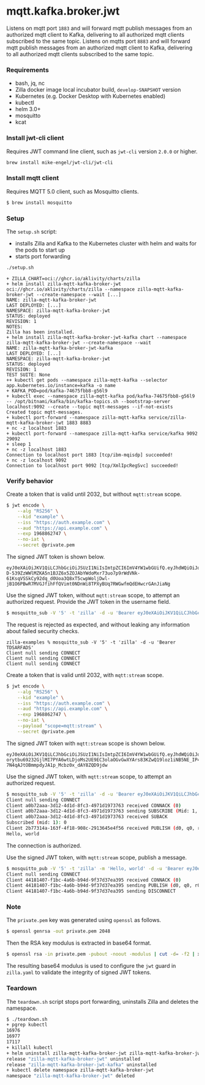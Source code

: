 # mqtt.kafka.broker.jwt

Listens on mqtt port `1883` and will forward mqtt publish messages from an authorized mqtt client to Kafka, delivering to all authorized mqtt clients subscribed to the same topic.
Listens on mqtts port `8883` and will forward mqtt publish messages from an authorized mqtt client to Kafka, delivering to all authorized mqtt clients subscribed to the same topic.

### Requirements

- bash, jq, nc
- Zilla docker image local incubator build, `develop-SNAPSHOT` version
- Kubernetes (e.g. Docker Desktop with Kubernetes enabled)
- kubectl
- helm 3.0+
- mosquitto
- kcat

### Install jwt-cli client

Requires JWT command line client, such as `jwt-cli` version `2.0.0` or higher.

```bash
brew install mike-engel/jwt-cli/jwt-cli
```

### Install mqtt client

Requires MQTT 5.0 client, such as Mosquitto clients.

```bash
$ brew install mosquitto
```

### Setup

The `setup.sh` script:
- installs Zilla and Kafka to the Kubernetes cluster with helm and waits for the pods to start up
- starts port forwarding

```bash
./setup.sh   
```

```text
+ ZILLA_CHART=oci://ghcr.io/aklivity/charts/zilla
+ helm install zilla-mqtt-kafka-broker-jwt oci://ghcr.io/aklivity/charts/zilla --namespace zilla-mqtt-kafka-broker-jwt --create-namespace --wait [...]
NAME: zilla-mqtt-kafka-broker-jwt
LAST DEPLOYED: [...]
NAMESPACE: zilla-mqtt-kafka-broker-jwt
STATUS: deployed
REVISION: 1
NOTES:
Zilla has been installed.
+ helm install zilla-mqtt-kafka-broker-jwt-kafka chart --namespace zilla-mqtt-kafka-broker-jwt --create-namespace --wait
NAME: zilla-mqtt-kafka-broker-jwt-kafka
LAST DEPLOYED: [...]
NAMESPACE: zilla-mqtt-kafka-broker-jwt
STATUS: deployed
REVISION: 1
TEST SUITE: None
++ kubectl get pods --namespace zilla-mqtt-kafka --selector app.kubernetes.io/instance=kafka -o name
+ KAFKA_POD=pod/kafka-74675fbb8-g56l9
+ kubectl exec --namespace zilla-mqtt-kafka pod/kafka-74675fbb8-g56l9 -- /opt/bitnami/kafka/bin/kafka-topics.sh --bootstrap-server localhost:9092 --create --topic mqtt-messages --if-not-exists
Created topic mqtt-messages.
+ kubectl port-forward --namespace zilla-mqtt-kafka service/zilla-mqtt-kafka-broker-jwt 1883 8883
+ nc -z localhost 1883
+ kubectl port-forward --namespace zilla-mqtt-kafka service/kafka 9092 29092
+ sleep 1
+ nc -z localhost 1883
Connection to localhost port 1883 [tcp/ibm-mqisdp] succeeded!
+ nc -z localhost 9092
Connection to localhost port 9092 [tcp/XmlIpcRegSvc] succeeded!
```

### Verify behavior

Create a token that is valid until 2032, but without `mqtt:stream` scope.
```bash
$ jwt encode \
    --alg "RS256" \
    --kid "example" \
    --iss "https://auth.example.com" \
    --aud "https://api.example.com" \
    --exp 1968862747 \
    --no-iat \
    --secret @private.pem
```
The signed JWT token is shown below.
```
eyJ0eXAiOiJKV1QiLCJhbGciOiJSUzI1NiIsImtpZCI6ImV4YW1wbGUifQ.eyJhdWQiOiJodHRwczovL2FwaS5leGFtcGxlLmNvbSIsImV4cCI6MTk2ODg2Mjc0NywiaXNzIjoiaHR0cHM6Ly9hdXRoLmV4YW1wbGUuY29tIn0.k4Aq93RzFpOBBwuUEewJUq1Wj1F0csfW4c_eGaQY9xNk8WC1C_rhmWkiprApkoVoaUJI7PVemUFfwKmx3XVWTYB3AQUihGGDKA6TRN2kTfkd1Vm_tBbn6a1nsUKbfl70vFD51jebJ9w5yG2b_jEiqtt6eOW99KNNRdAi5U0z7NHHIniu8Yfi5qrK0IBJBBWOoe-D-539ZzWWlMZKA5n1BJZ6x5ZOJAbYWdoMxr73uo7p9rWdVNk-61KsqVSSkCy92dq_d0Uoa3Q8xT5cwpWoljDwl-jB1O6PBwR7MVGJfihFfQVimt0NDnWi8TPXyBUq7RWGwfmQdEHwcrGAnJiaNg
```
Use the signed JWT token, without `mqtt:stream` scope, to attempt an authorized request. Provide the JWT token in the username field.
```bash
$ mosquitto_sub -V '5' -t 'zilla' -d -u 'Bearer eyJ0eXAiOiJKV1QiLCJhbGciOiJSUzI1NiIsImtpZCI6ImV4YW1wbGUifQ.eyJhdWQiOiJodHRwczovL2FwaS5leGFtcGxlLmNvbSIsImV4cCI6MTk2ODg2Mjc0NywiaXNzIjoiaHR0cHM6Ly9hdXRoLmV4YW1wbGUuY29tIn0.k4Aq93RzFpOBBwuUEewJUq1Wj1F0csfW4c_eGaQY9xNk8WC1C_rhmWkiprApkoVoaUJI7PVemUFfwKmx3XVWTYB3AQUihGGDKA6TRN2kTfkd1Vm_tBbn6a1nsUKbfl70vFD51jebJ9w5yG2b_jEiqtt6eOW99KNNRdAi5U0z7NHHIniu8Yfi5qrK0IBJBBWOoe-D-539ZzWWlMZKA5n1BJZ6x5ZOJAbYWdoMxr73uo7p9rWdVNk-61KsqVSSkCy92dq_d0Uoa3Q8xT5cwpWoljDwl-jB1O6PBwR7MVGJfihFfQVimt0NDnWi8TPXyBUq7RWGwfmQdEHwcrGAnJiaNg'
```
The request is rejected as expected, and without leaking any information about failed security checks.
```
zilla-examples % mosquitto_sub -V '5' -t 'zilla' -d -u 'Bearer TDSARFADS'
Client null sending CONNECT
Client null sending CONNECT
Client null sending CONNECT

```
Create a token that is valid until 2032, with `mqtt:stream` scope.
```bash
$ jwt encode \
    --alg "RS256" \
    --kid "example" \
    --iss "https://auth.example.com" \
    --aud "https://api.example.com" \
    --exp 1968862747 \
    --no-iat \
    --payload "scope=mqtt:stream" \
    --secret @private.pem
```
The signed JWT token with `mqtt:stream` scope is shown below.
```
eyJ0eXAiOiJKV1QiLCJhbGciOiJSUzI1NiIsImtpZCI6ImV4YW1wbGUifQ.eyJhdWQiOiJodHRwczovL2FwaS5leGFtcGxlLmNvbSIsImV4cCI6MTk2ODg2Mjc0NywiaXNzIjoiaHR0cHM6Ly9hdXRoLmV4YW1wbGUuY29tIiwic2NvcGUiOiJtcXR0OnN0cmVhbSJ9.QGXNK7k08oQt5yUDVAMuu0adF7TGXEOT_yyfcACUgNt4rG2Zkd_2AnsqWD6hR0OEP_e6mYhJum0kQH6_uNqoR50LiLlsPP1d6B8_32wT92qeF46uFjjwwE_ofM7uzI92OrPgaZ8Qlr6mLxJu4CLj2E_DippkjChpk2fARGRMZLwGoA8D5GkHxlerAxzFzfmMcwPdiYzXaDfX85fMFkHM4SX2lzAakCo2Wq_kNq-orytbu69232GjlMI7PYA6wtLDjoMs2UE9EC3olaOGvGwXYArs83KZwQ19loz1iNB5NE_IP4xQ-7N4qAJtOBmmpdyJA1p_Mcbz0x_dAY8ZQD9jdw
```
Use the signed JWT token, with `mqtt:stream` scope, to attempt an authorized request.
```bash
$ mosquitto_sub -V '5' -t 'zilla' -d -u 'Bearer eyJ0eXAiOiJKV1QiLCJhbGciOiJSUzI1NiIsImtpZCI6ImV4YW1wbGUifQ.eyJhdWQiOiJodHRwczovL2FwaS5leGFtcGxlLmNvbSIsImV4cCI6MTk2ODg2Mjc0NywiaXNzIjoiaHR0cHM6Ly9hdXRoLmV4YW1wbGUuY29tIiwic2NvcGUiOiJtcXR0OnN0cmVhbSJ9.QGXNK7k08oQt5yUDVAMuu0adF7TGXEOT_yyfcACUgNt4rG2Zkd_2AnsqWD6hR0OEP_e6mYhJum0kQH6_uNqoR50LiLlsPP1d6B8_32wT92qeF46uFjjwwE_ofM7uzI92OrPgaZ8Qlr6mLxJu4CLj2E_DippkjChpk2fARGRMZLwGoA8D5GkHxlerAxzFzfmMcwPdiYzXaDfX85fMFkHM4SX2lzAakCo2Wq_kNq-orytbu69232GjlMI7PYA6wtLDjoMs2UE9EC3olaOGvGwXYArs83KZwQ19loz1iNB5NE_IP4xQ-7N4qAJtOBmmpdyJA1p_Mcbz0x_dAY8ZQD9jdw'
Client null sending CONNECT
Client a0b72aaa-3d12-4d1d-8fc3-4971d1973763 received CONNACK (0)
Client a0b72aaa-3d12-4d1d-8fc3-4971d1973763 sending SUBSCRIBE (Mid: 1, Topic: zilla, QoS: 0, Options: 0x00)
Client a0b72aaa-3d12-4d1d-8fc3-4971d1973763 received SUBACK
Subscribed (mid: 1): 0
Client 2b77314a-163f-4f18-908c-2913645e4f56 received PUBLISH (d0, q0, r0, m0, 'zilla', ... (12 bytes))
Hello, world
```
The connection is authorized.

Use the signed JWT token, with `mqtt:stream` scope, publish a message.
```bash
$ mosquitto_pub -V '5' -t 'zilla' -m 'Hello, world' -d -u 'Bearer eyJ0eXAiOiJKV1QiLCJhbGciOiJSUzI1NiIsImtpZCI6ImV4YW1wbGUifQ.eyJhdWQiOiJodHRwczovL2FwaS5leGFtcGxlLmNvbSIsImV4cCI6MTk2ODg2Mjc0NywiaXNzIjoiaHR0cHM6Ly9hdXRoLmV4YW1wbGUuY29tIiwic2NvcGUiOiJtcXR0OnN0cmVhbSJ9.QGXNK7k08oQt5yUDVAMuu0adF7TGXEOT_yyfcACUgNt4rG2Zkd_2AnsqWD6hR0OEP_e6mYhJum0kQH6_uNqoR50LiLlsPP1d6B8_32wT92qeF46uFjjwwE_ofM7uzI92OrPgaZ8Qlr6mLxJu4CLj2E_DippkjChpk2fARGRMZLwGoA8D5GkHxlerAxzFzfmMcwPdiYzXaDfX85fMFkHM4SX2lzAakCo2Wq_kNq-orytbu69232GjlMI7PYA6wtLDjoMs2UE9EC3olaOGvGwXYArs83KZwQ19loz1iNB5NE_IP4xQ-7N4qAJtOBmmpdyJA1p_Mcbz0x_dAY8ZQD9jdw'
Client null sending CONNECT
Client 44181407-f1bc-4a6b-b94d-9f37d37ea395 received CONNACK (0)
Client 44181407-f1bc-4a6b-b94d-9f37d37ea395 sending PUBLISH (d0, q0, r0, m1, 'zilla', ... (12 bytes))
Client 44181407-f1bc-4a6b-b94d-9f37d37ea395 sending DISCONNECT
```


### Note
The `private.pem` key was generated using `openssl` as follows.
```bash
$ openssl genrsa -out private.pem 2048
```
Then the RSA key modulus is extracted in base64 format.
```bash
$ openssl rsa -in private.pem -pubout -noout -modulus | cut -d= -f2 | xxd -r -p | base64
```
The resulting base64 modulus is used to configure the `jwt` guard in `zilla.yaml` to validate the integrity of signed JWT tokens.

### Teardown

The `teardown.sh` script stops port forwarding, uninstalls Zilla and deletes the namespace.

```bash
$ ./teardown.sh
+ pgrep kubectl
16976
16977
17117
+ killall kubectl
+ helm uninstall zilla-mqtt-kafka-broker-jwt zilla-mqtt-kafka-broker-jwt-kafka --namespace zilla-mqtt-kafka-broker-jwt
release "zilla-mqtt-kafka-broker-jwt" uninstalled
release "zilla-mqtt-kafka-broker-jwt-kafka" uninstalled
+ kubectl delete namespace zilla-mqtt-kafka-broker-jwt
namespace "zilla-mqtt-kafka-broker-jwt" deleted
```
